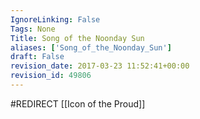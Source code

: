 ```yaml
---
IgnoreLinking: False
Tags: None
Title: Song of the Noonday Sun
aliases: ['Song_of_the_Noonday_Sun']
draft: False
revision_date: 2017-03-23 11:52:41+00:00
revision_id: 49806
---
```


#REDIRECT [[Icon of the Proud]]